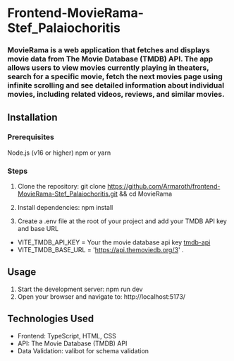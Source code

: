 # Frontend-MovieRama-Stef_Palaiochoritis

### MovieRama is a web application that fetches and displays movie data from The Movie Database (TMDB) API. The app allows users to view movies currently playing in theaters, search for a specific movie, fetch the next movies page using infinite scrolling and see detailed information about individual movies, including related videos, reviews, and similar movies.
## Installation

### Prerequisites

Node.js (v16 or higher)
npm or yarn

### Steps

1. Clone the repository:
   git clone https://github.com/Armaroth/frontend-MovieRama-Stef_Palaiochoritis.git
   && cd MovieRama

2. Install dependencies:
   npm install

3. Create a .env file at the root of your project and add your TMDB API key and base URL

- VITE_TMDB_API_KEY = Your the movie database api key [tmdb-api](https://developer.themoviedb.org/reference/intro/getting-started)
- VITE_TMDB_BASE_URL = 'https://api.themoviedb.org/3' .

## Usage

1.  Start the development server:
    npm run dev
2.  Open your browser and navigate to:
    http://localhost:5173/

## Technologies Used

- Frontend: TypeScript, HTML, CSS
- API: The Movie Database (TMDB) API
- Data Validation: valibot for schema validation
